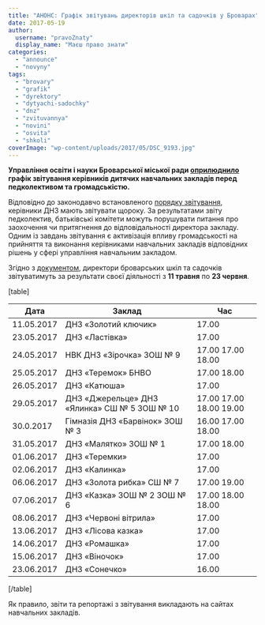 ```yaml
---
title: "АНОНС: Графік звітувань директорів шкіл та садочків у Броварах"
date: 2017-05-19
author: 
  username: "pravoZnaty"
  display_name: "Маєш право знати"
categories: 
  - "announce"
  - "novyny"
tags: 
  - "brovary"
  - "grafik"
  - "dyrektory"
  - "dytyachi-sadochky"
  - "dnz"
  - "zvituvannya"
  - "novini"
  - "osvita"
  - "shkoli"
coverImage: "wp-content/uploads/2017/05/DSC_9193.jpg"
---
```


**Управління освіти і науки Броварської міської ради [оприлюднило](https://www.facebook.com/permalink.php?story_fbid=1558898514152200&id=1103471506361572) графік звітування керівників дитячих навчальних закладів перед педколективом та громадськістю.**

Відповідно до законодавчо встановленого [порядку звітування](http://www.kyiv-oblosvita.gov.ua/2014-2015-navchalnij-rik-1/2-uncategorised/6651-zvituvannya-kerivnikiv-navchalnikh-zakladiv), керівники ДНЗ мають звітувати щороку. За результатами звіту педколектив, батьківські комітети можуть порушувати питання про заохочення чи притягнення до відповідальності директора закладу. Одним із завдань звітування є активізація впливу громадськості на прийняття та виконання керівниками навчальних закладів відповідних рішень у сфері управління навчальним закладом.

Згідно з [документом](https://drive.google.com/file/d/0B1SQBvDiNc6sVWxYY05TWXBRTFJxTEc3bUVIN1JublBHXzMw/view), директори броварських шкіл та садочків звітуватимуть за результати своєї діяльності з **11 травня** по **23 червня**.

\[table\]

| Дата | Заклад | Час |
| --- | --- | --- |
| 11.05.2017 | ДНЗ «Золотий ключик» | 17.00 |
| 23.05.2017 | ДНЗ «Ластівка» | 17.00 |
| 24.05.2017 |   НВК  ДНЗ «Зірочка»  ЗОШ № 9 |   17.00  17.00  18.00 |
| 25.05.2017 |   ДНЗ «Теремок»  БНВО |   17.00  18.00 |
| 26.05.2017 | ДНЗ «Катюша» | 17.00 |
| 29.05.2017 |   ДНЗ «Джерельце»  ДНЗ «Ялинка»  СШ № 5  ЗОШ № 10 |   17.00  17.00  18.00  19.00 |
| 30.0.2017 |   Гімназія  ДНЗ «Барвінок»  ЗОШ № 3 |   16.00  17.00  18.00 |
| 31.05.2017 |   ДНЗ «Малятко»  ЗОШ № 1 |   17.00  18.00 |
| 01.06.2017 | ДНЗ «Теремки» | 17.00 |
| 02.06.2017 | ДНЗ «Калинка» | 17.00 |
| 06.06.2017 |   ДНЗ «Золота рибка»  СШ № 7 |   17.00  19.00 |
| 07.06.2017 |   ДНЗ «Казка»  ЗОШ № 2  ЗОШ № 6 |   17.00  18.00  18.00 |
| 08.06.2017 | ДНЗ «Червоні вітрила» | 17.00 |
| 13.06.2017 | ДНЗ «Лісова казка» | 17.00 |
| 14.06.2017 | ДНЗ «Ромашка» | 17.00 |
| 15.06.2017 | ДНЗ «Віночок» | 17.00 |
| 23.06.2017 | ДНЗ «Сонечко» | 16.00 |

\[/table\]

Як правило, звіти та репортажі з звітування викладають на сайтах навчальних закладів.
